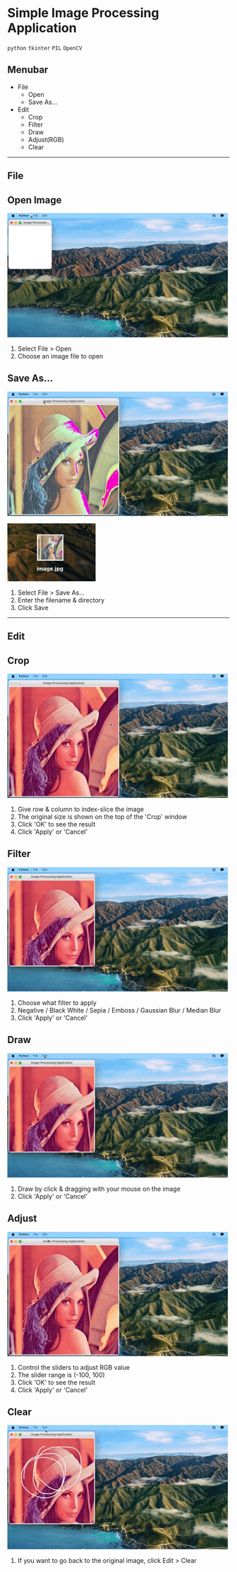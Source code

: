 # Simple Image Processing Application

`python` `tkinter` `PIL` `OpenCV`


## Menubar

- File
  - Open
  - Save As...
- Edit
  - Crop
  - Filter
  - Draw
  - Adjust(RGB)
  - Clear

---

## __File__

## Open Image

![open](-/open_image.gif)

1. Select File > Open
2. Choose an image file to open



## Save As...

![save](-/save.gif)

<img src="-/saved_img.jpg" alt="saved" width="200"/>

1. Select File > Save As...
2. Enter the filename & directory
3. Click Save

---
## __Edit__

## Crop

![crop](-/crop.gif)

1. Give row & column to index-slice the image
2. The original size is shown on the top of the 'Crop' window
3. Click 'OK' to see the result
4. Click 'Apply' or 'Cancel'

## Filter

![filter](-/filter.gif)

1. Choose what filter to apply
2. Negative / Black White / Sepia / Emboss / Gaussian Blur / Median Blur
3. Click 'Apply' or 'Cancel'

## Draw

![draw](-/draw.gif)

1. Draw by click & dragging with your mouse on the image
2. Click 'Apply' or 'Cancel'

## Adjust

![rgb](-/rgb.gif)

1. Control the sliders to adjust RGB value
2. The slider range is (-100, 100)
3. Click 'OK' to see the result
4. Click 'Apply' or 'Cancel'

## Clear

![clear](-/clear.gif)

1. If you want to go back to the original image, click Edit > Clear